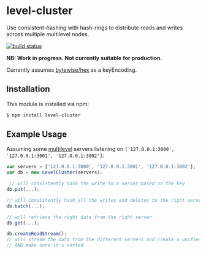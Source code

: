 # level-cluster

Use consistent-hashing with hash-rings to distribute reads and writes across
multiple multilevel nodes.

[![build status](https://secure.travis-ci.org/eugeneware/level-cluster.png)](http://travis-ci.org/eugeneware/level-cluster)

**NB: Work in progress. Not currently suitable for production.**

Currently assumes [bytewise/hex](https://github.com/deanlandolt/bytewise) as a keyEncoding.

## Installation

This module is installed via npm:

``` bash
$ npm install level-cluster
```

## Example Usage

Assuming some [multilevel](https://github.com/juliangruber/multilevel) servers listening
on `['127.0.0.1:3000', '127.0.0.1:3001', '127.0.0.1:3002']`:

``` js
var servers = ['127.0.0.1:3000', '127.0.0.1:3001', '127.0.0.1:3002'];
var db = new LevelCluster(servers);

 // will consistently hash the write to a server based on the key
db.put(...);

// will consistently hash all the writes and deletes to the right servers
db.batch(...);

// will retrieve the right data from the right server
db.get(...);

db.createReadStream();
// will stream the data from the different servers and create a unified stream
// AND make sure it's sorted
```
